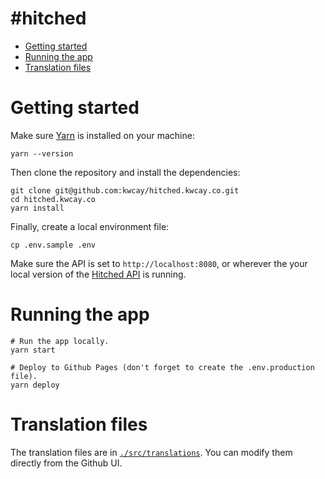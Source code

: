 # #hitched

- [Getting started](#getting-started)
- [Running the app](#running-the-app)
- [Translation files](#translation-files)

# Getting started

Make sure [Yarn](https://yarnpkg.com) is installed on your machine:

```shell
yarn --version
```

Then clone the repository and install the dependencies:

```shell
git clone git@github.com:kwcay/hitched.kwcay.co.git
cd hitched.kwcay.co
yarn install
```

Finally, create a local environment file:

```shell
cp .env.sample .env
```

Make sure the API is set to `http://localhost:8080`, or wherever the your local version of the [Hitched API](https://github.com/kwcay/hitched-api) is running.

# Running the app

```shell
# Run the app locally.
yarn start

# Deploy to Github Pages (don't forget to create the .env.production file).
yarn deploy
```

# Translation files

The translation files are in [`./src/translations`](https://github.com/kwcay/hitched.kwcay.co/tree/stable/src/translations). You can modify them directly from the Github UI.
